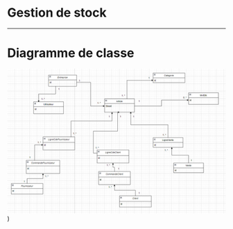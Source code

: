 # Gestion de stock
---
# Diagramme de classe

![Image Alt text](/src/main/resources/static/diagramme_de_classe.png))  


